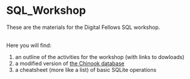 # SQL_Workshop
These are the materials for the Digital Fellows SQL workshop.<br><br>

Here you will find:<br>
1. an outline of the activities for the workshop (with links to dowloads)<br>
2. a modified version of <a href="http://chinookdatabase.codeplex.com/">the Chinook database</a><br>
3. a cheatsheet (more like a list) of basic SQLite operations


